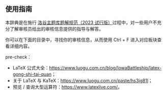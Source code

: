 ## 使用指南

本辞典是在施行 [洛谷主题库题解规范（2023 试行版）](https://www.luogu.com.cn/discuss/174934)过程中，对一些用户不充分了解审核员给出的审核信息提供的指导与解答。

你可以在下面的目录中，寻找你的审核信息，从而使用 Ctrl + F 进入对应板块查看详细内容。

pre-check：

- LaTeX 公式大全：<https://www.luogu.com.cn/blog/IowaBattleship/latex-gong-shi-tai-quan>；
- 关于 LaTeX 与 KaTeX：<https://www.luogu.com.cn/paste/hs3jg81l>；
- 预览 / 查询大型运算符：<https://www.latexlive.com/>。